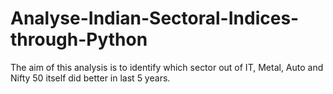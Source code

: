 # Analyse-Indian-Sectoral-Indices-through-Python
The aim of this analysis is to identify which sector out of IT, Metal, Auto and Nifty 50 itself did better in last 5 years.
